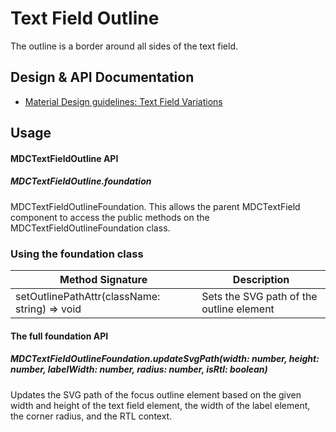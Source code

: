 <!--docs:
title: "Text Field Outline"
layout: detail
section: components
excerpt: "The outline is a border around the text field"
iconId: text_field
path: /catalog/input-controls/text-fields/outline/
-->

# Text Field Outline

The outline is a border around all sides of the text field.

## Design & API Documentation

<ul class="icon-list">
  <li class="icon-list-item icon-list-item--spec">
    <a href="https://material.io/guidelines/components/text-fields.html#text-fields-field-variations">Material Design guidelines: Text Field Variations</a>
  </li>
</ul>


## Usage

#### MDCTextFieldOutline API

##### MDCTextFieldOutline.foundation

MDCTextFieldOutlineFoundation. This allows the parent MDCTextField component to access the public methods on the MDCTextFieldOutlineFoundation class.

### Using the foundation class

Method Signature | Description
--- | ---
setOutlinePathAttr(className: string) => void | Sets the SVG path of the outline element

#### The full foundation API

##### MDCTextFieldOutlineFoundation.updateSvgPath(width: number, height: number, labelWidth: number, radius: number, isRtl: boolean)

Updates the SVG path of the focus outline element based on the given width and height of the text field element, the width of the label element, the corner radius, and the RTL context.
